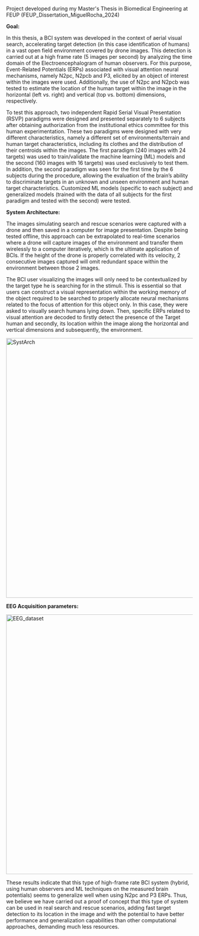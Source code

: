 Project developed during my Master's Thesis in Biomedical Engineering at FEUP (FEUP_Dissertation_MiguelRocha_2024)

**Goal:**

In this thesis, a BCI system was developed in the context of aerial visual search, accelerating target detection (in this case identification of humans) in a vast open field environment covered by drone images. This detection is carried out at a high frame rate (5 images per second) by analyzing the time domain of the Electroencephalogram of human observers. For this purpose, Event-Related Potentials (ERPs) associated with visual attention neural mechanisms, namely N2pc, N2pcb and P3, elicited by an object of interest within the images were used. Additionally, the use of N2pc and N2pcb was tested to estimate the location of the human target within the image in the horizontal (left vs. right) and vertical (top vs. bottom) dimensions, respectively.

To test this approach, two independent Rapid Serial Visual Presentation (RSVP) paradigms were designed and presented separately to 6 subjects after obtaining authorization from the institutional ethics committee for this human experimentation. These two paradigms were designed with very different characteristics, namely a different set of environments/terrain and human target characteristics, including its clothes and the distribution of their centroids within the images. The first paradigm (240 images with 24 targets) was used to train/validate the machine learning (ML) models and the second (160 images with 16 targets) was used exclusively to test them. In addition, the second paradigm was seen for the first time by the 6 subjects during the procedure, allowing the evaluation of the brain’s ability to discriminate targets in an unknown and unseen environment and human target characteristics. Customized ML models (specific to each subject) and generalized models (trained with the data of all subjects for the first paradigm and tested with the second) were tested.

**System Architecture:**

The images simulating search and rescue scenarios were captured with a drone and then saved in a computer for image presentation. Despite being tested offline, this approach can be extrapolated to real-time scenarios where a drone will capture images of the environment and transfer them wirelessly to a computer iteratively, which is the ultimate application of BCIs. If the height of the drone is properly correlated with its velocity, 2 consecutive images captured will omit redundant space within the environment between those 2 images.

The BCI user visualizing the images will only need to be contextualized by the target type he is searching for in the stimuli. This is essential so that users can construct a visual representation within the working memory of the object required to be searched to properly allocate neural mechanisms related to the focus of attention for this object only. In this case, they were asked to visually search humans lying down. Then, specific ERPs related to visual attention are decoded to firstly detect the presence of the Target human and secondly, its location within the image along the horizontal and vertical dimensions and subsequently, the environment.

<img width="700" alt="SystArch" src="https://github.com/user-attachments/assets/1063afcd-1e7c-4f8b-8edf-1c8423300c11">

**EEG Acquisition parameters:** 

<img width="700" alt="EEG_dataset" src="https://github.com/user-attachments/assets/4032ff0a-e43b-4981-afc8-6f5c607fd36e">

These results indicate that this type of high-frame rate BCI system (hybrid, using human observers and ML techniques on the measured brain potentials) seems to generalize well when using N2pc and P3 ERPs. Thus, we believe we have carried out a proof of concept that this type of system can be used in real search and rescue scenarios, adding fast target detection to its location in the image and with the potential to have better performance and generalization capabilities than other computational approaches, demanding much less resources.

